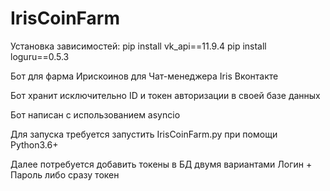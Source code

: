 # IrisCoinFarm

Установка зависимостей: 
pip install vk_api==11.9.4
pip install loguru==0.5.3

Бот для фарма Ирискоинов для Чат-менеджера Iris Вконтакте

Бот хранит исключительно ID и токен авторизации в своей базе данных

Бот написан с использованием asyncio

Для запуска требуется запустить IrisCoinFarm.py при помощи Python3.6+

Далее потребуется добавить токены в БД двумя вариантами Логин + Пароль либо сразу токен
